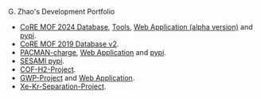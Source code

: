 G. Zhao's Development Portfolio

- [CoRE MOF 2024 Database](https://zenodo.org/records/14216942), [Tools](https://github.com/mtap-research/CoRE-MOF-Tools), [Web Application (alpha version)](https://c931-164-125-221-129.ngrok-free.app/) and [pypi](https://pypi.org/project/CoRE-MOF/).
- [CoRE MOF 2019 Database v2](https://zenodo.org/records/14184621).
- [PACMAN-charge](https://github.com/mtap-research/PACMAN-charge), [Web Application](https://pacman-charge-mtap.streamlit.app/) and [pypi](https://pypi.org/project/PACMAN-charge/).
- [SESAMI pypi](https://pypi.org/project/SESAMI/).
- [COF-H2-Project](https://github.com/sxm13/H2-COF-functionalization).
- [GWP-Project](https://github.com/sxm13/GWP-project) and [Web Application](https://gwp-web-mtap-pnu.streamlit.app/).
- [Xe-Kr-Separation-Project](https://github.com/sxm13/Xe-Kr-Separation-Project).

